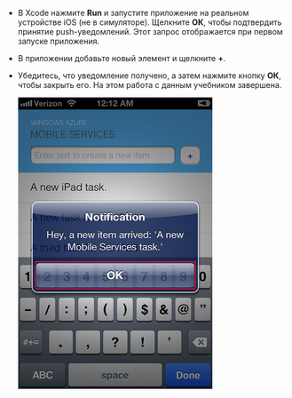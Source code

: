 
* В Xcode нажмите **Run** и запустите приложение на реальном устройстве iOS (не в симуляторе). Щелкните **ОК**, чтобы подтвердить принятие push-уведомлений. Этот запрос отображается при первом запуске приложения.

* В приложении добавьте новый элемент и щелкните **+**.

* Убедитесь, что уведомление получено, а затем нажмите кнопку **ОК**, чтобы закрыть его. На этом работа с данным учебником завершена.

  	![](../articles/media/mobile-services-ios-get-started-push/mobile-quickstart-push3-ios.png)

<!---HONumber=Oct15_HO3-->